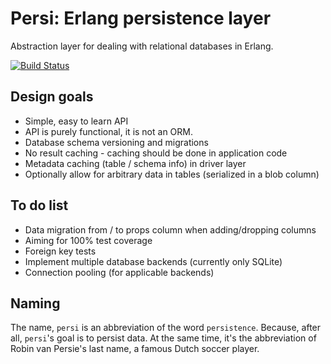 Persi: Erlang persistence layer
===============================

Abstraction layer for dealing with relational databases in Erlang.

[![Build Status](https://travis-ci.org/arjan/persi.svg?branch=master)](https://travis-ci.org/arjan/persi)


Design goals
------------

* Simple, easy to learn API
* API is purely functional, it is not an ORM.
* Database schema versioning and migrations
* No result caching - caching should be done in application code
* Metadata caching (table / schema info) in driver layer
* Optionally allow for arbitrary data in tables (serialized in a blob column)


To do list
----------
* Data migration from / to props column when adding/dropping columns
* Aiming for 100% test coverage
* Foreign key tests
* Implement multiple database backends (currently only SQLite)
* Connection pooling (for applicable backends)


Naming
------

The name, `persi` is an abbreviation of the word
`persistence`. Because, after all, `persi`'s goal is to persist
data. At the same time, it's the abbreviation of Robin van Persie's
last name, a famous Dutch soccer player.



